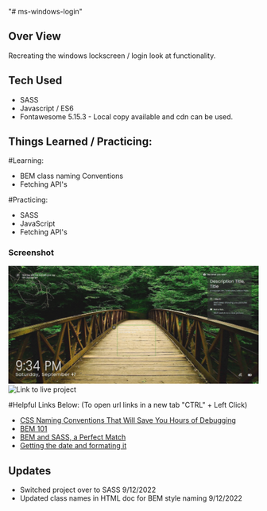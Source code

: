 "# ms-windows-login" 
## Over View

Recreating the windows lockscreen / login look at functionality. 

## Tech Used
- SASS
- Javascript / ES6
- Fontawesome 5.15.3 - Local copy available and cdn can be used.
## Things Learned / Practicing:

#Learning:
- BEM class naming Conventions
- Fetching API's

#Practicing: 
- SASS
- JavaScript
- Fetching API's

### Screenshot

![Screen cap](img/ScreenCap_ms-windows-login.png)
![Link to live project](https://rudyjm3.github.io/ms-windows-login/)

#Helpful Links Below:
(To open url links in a new tab "CTRL" + Left Click)

- [CSS Naming Conventions That Will Save You Hours of Debugging](https://www.freecodecamp.org/news/css-naming-conventions-that-will-save-you-hours-of-debugging-35cea737d849/)
- [BEM 101](https://css-tricks.com/bem-101/)
- [BEM and SASS, a Perfect Match](https://andrew-barnes.medium.com/bem-and-sass-a-perfect-match-5e48d9bc3894])
- [Getting the date and formating it](https://www.w3schools.com/jsref/jsref_getday.asp)
## Updates
- Switched project over to SASS 9/12/2022
- Updated class names in HTML doc for BEM style naming 9/12/2022